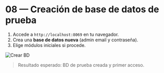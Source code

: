 # 08 — Creación de base de datos de prueba

1. Accede a `http://localhost:8069` en tu navegador.
2. Crea una **base de datos nueva** (admin email y contraseña).
3. Elige módulos iniciales si procede.

![Crear BD](../assets/img/08-creacion_bd_prueba/paso01_crear-bd.png "Crear base de datos")

> Resultado esperado: BD de prueba creada y primer acceso.
